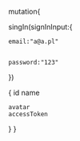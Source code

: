 mutation{

singIn(signInInput:{

    email:"a@a.pl"


    password:"123"

})

{
id
name

    avatar
    accessToken

}
}
